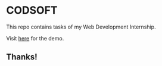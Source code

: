 # CODSOFT
This repo contains tasks of my Web Development Internship.

Visit [here](https://www/riteshgarg0605.github.io/CODSOFT) for the demo.

## Thanks!
